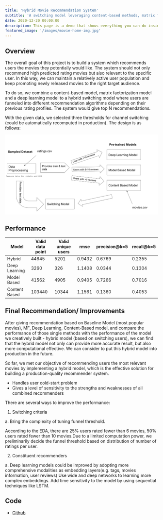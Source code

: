 ```yaml
---
title: 'Hybrid Movie Recommendation System'
subtitle: 'A switching model leveraging content-based methods, matrix factorization and deep learning'
date: 2020-12-20 00:00:00
description: This page is a demo that shows everything you can do inside portfolio and blog posts.
featured_image: '/images/movie-home-img.jpg'
---
```


<!-- ![](/images/demo/demo-landscape.jpg) -->

## Overview

The overall goal of this project is to build a system which recommends users the movies they potentially would like. The system should not only recommend high predicted rating movies but also relevant to the specific user. In this way, we can maintain a relatively active user population and keep promoting newly released movies to the right target audience.

To do so, we combine a content-based model, matrix factorization model and a deep learning model to a hybrid switching model where users are funneled into different recommendation algorithms depending on their previous rating profiles. The system would give top N recommendations.

With the given data, we selected three thresholds for channel switching (could be automatically recomputed in production). The design is as follows:

<img src='/images/recomd-model-design.png' width="700"/>

## Performance

| Model         | Valid data point | Valid unique users | rmse   | precision@k=5 | recall@k=5 |
|---------------|------------------|--------------------|--------|---------------|------------|
| Hybrid        | 44645            | 5201               | 0.9432 | 0.6769        | 0.2355     |
| Deep Learning | 3260             | 326                | 1.1408 | 0.0344        | 0.1304     |
| Model Based   | 41562            | 4905               | 0.9405 | 0.7266        | 0.7016     |
| Content Based | 103440           | 10344              | 1.1561 | 0.1360        | 0.4053     |

## Final Recommendation/ Improvements
After giving recommendation based on Baseline Model (most popular movies), MF, Deep Learning, Content-Based model, and compare the performance of those single methods with the performance of the model we creatively built - hybrid model (based on switching users), we can find that the hybrid model not only can provide more accurate result, but also more computational effective. We can consider to put this hybrid model into production in the future.

So far, we met our objective of recommending users the most relevant movies by implementing a hybrid model, which is the effective solution for building a production-quality recommender system. 
* Handles user cold-start problem
* Gives a level of sensitivity to the strengths and weaknesses of all combined recommenders

There are several ways to improve the performance:
1. Switching criteria

  a.  Bring the complexity of tuning funnel threshold. 

According to the EDA, there are 25% users rated fewer than 6 movies, 50% users rated fewer than 10 movies.Due to a limited computation power, we preliminarily decide the funnel threshold based on distribution of number of ratings per user. 

2. Constituent recommenders 

  a. Deep learning models could be improved by adopting more comprehensive modalities as embedding layers(e.g. tags, movies information, user reviews) Use wide and deep networks to learning more complex embeddings. Add time sensitivity to the model by using sequential techniques like LSTM.

## Code

* [Github](https://github.com/acui34/4571Final)

